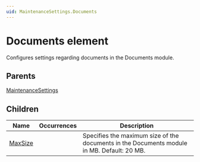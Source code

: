 ```yaml
---
uid: MaintenanceSettings.Documents
---
```


# Documents element

Configures settings regarding documents in the Documents module.

## Parents

[MaintenanceSettings](xref:MaintenanceSettings)

## Children

| Name | Occurrences | Description |
| --- | --- | --- |
| [MaxSize](xref:MaintenanceSettings.Documents.MaxSize) |  | Specifies the maximum size of the documents in the Documents module in MB. Default: 20 MB. |
